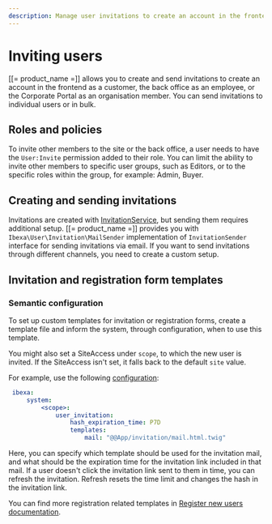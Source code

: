 ```yaml
---
description: Manage user invitations to create an account in the frontend or the back office.
---
```


# Inviting users

[[= product_name =]] allows you to create and send invitations to create an account in the frontend as a customer, the back office as an employee, or the Corporate Portal as an organisation member.
You can send invitations to individual users or in bulk.

## Roles and policies

To invite other members to the site or the back office, a user needs to have the `User:Invite` permission added to their role.
You can limit the ability to invite other members to specific user groups, such as Editors, or to the specific roles within the group, for example: Admin, Buyer.

## Creating and sending invitations

Invitations are created with [InvitationService](/api/php_api/php_api_reference/classes/Ibexa-Contracts-User-Invitation-InvitationService.html), but sending them requires additional setup.
[[= product_name =]] provides you with `Ibexa\User\Invitation\MailSender` implementation of `InvitationSender` interface for sending invitations via email.
If you want to send invitations through different channels, you need to create a custom setup.

## Invitation and registration form templates

### Semantic configuration

To set up custom templates for invitation or registration forms, create a template file and inform the system, through configuration, when to use this template.

You might also set a SiteAccess under `scope`, to which the new user is invited.
If the SiteAccess isn't set, it falls back to the default `site` value.

For example, use the following [configuration](configuration.md#configuration-files):

```yaml
 ibexa:
     system:
         <scope>:
             user_invitation:
                 hash_expiration_time: P7D
                 templates:
                     mail: "@@App/invitation/mail.html.twig"
```

Here, you can specify which template should be used for the invitation mail, and what should be the expiration time for the invitation link included in that mail.
If a user doesn't click the invitation link sent to them in time, you can refresh the invitation.
Refresh resets the time limit and changes the hash in the invitation link.

You can find more registration related templates in [Register new users documentation](user_registration.md#other-user-management-templates).
